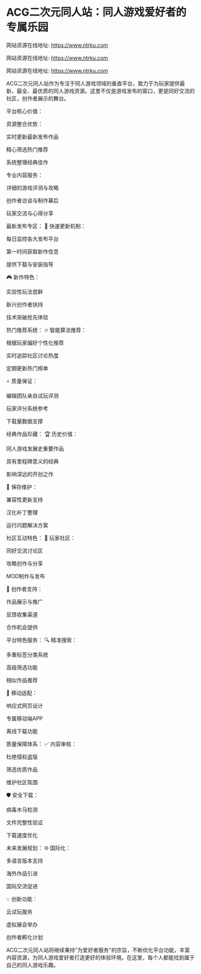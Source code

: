 # ACG二次元同人站：同人游戏爱好者的专属乐园

网站资源在线地址: https://www.ntrku.com

网站资源在线地址: https://www.ntrku.com

网站资源在线地址: https://www.ntrku.com

ACG二次元同人站作为专注于同人游戏领域的垂直平台，致力于为玩家提供最新、最全、最优质的同人游戏资源。这里不仅是游戏发布的窗口，更是同好交流的社区，创作者展示的舞台。

平台核心价值：

资源整合优势：

实时更新最新发布作品

精心筛选热门推荐

系统整理经典佳作

专业内容服务：

详细的游戏评测与攻略

创作者访谈与制作幕后

玩家交流与心得分享

最新发布专区：
🚀 快速更新机制：

每日监控各大发布平台

第一时间获取新作信息

提供下载与安装指导

🎮 新作特色：

实验性玩法尝鲜

新兴创作者扶持

技术突破抢先体验

热门推荐系统：
🔥 智能算法推荐：

根据玩家偏好个性化推荐

实时追踪社区讨论热度

定期更新热门榜单

⭐ 质量保证：

编辑团队亲自试玩评测

玩家评分系统参考

下载量数据支撑

经典作品珍藏：
🏆 历史价值：

同人游戏发展史重要作品

具有里程碑意义的经典

影响深远的开创之作

💾 保存维护：

兼容性更新支持

汉化补丁整理

运行问题解决方案

社区互动特色：
👥 玩家社区：

同好交流讨论区

攻略创作与分享

MOD制作与发布

🎨 创作者支持：

作品展示与推广

反馈收集渠道

合作机会提供

平台特色服务：
🔍 精准搜索：

多重标签分类系统

高级筛选功能

相似作品推荐

📱 移动适配：

响应式网页设计

专属移动端APP

离线下载功能

质量保障体系：
✅ 内容审核：

杜绝侵权盗版

筛选优质作品

维护社区氛围

🛡️ 安全下载：

病毒木马检测

文件完整性验证

下载速度优化

未来发展规划：
🌐 国际化：

多语言版本支持

海外作品引进

国际交流促进

💡 创新功能：

云试玩服务

虚拟展会举办

创作者孵化计划

ACG二次元同人站将继续秉持"为爱好者服务"的宗旨，不断优化平台功能，丰富内容资源，为同人游戏爱好者打造更好的体验环境。在这里，每个人都能找到属于自己的同人游戏乐趣。
